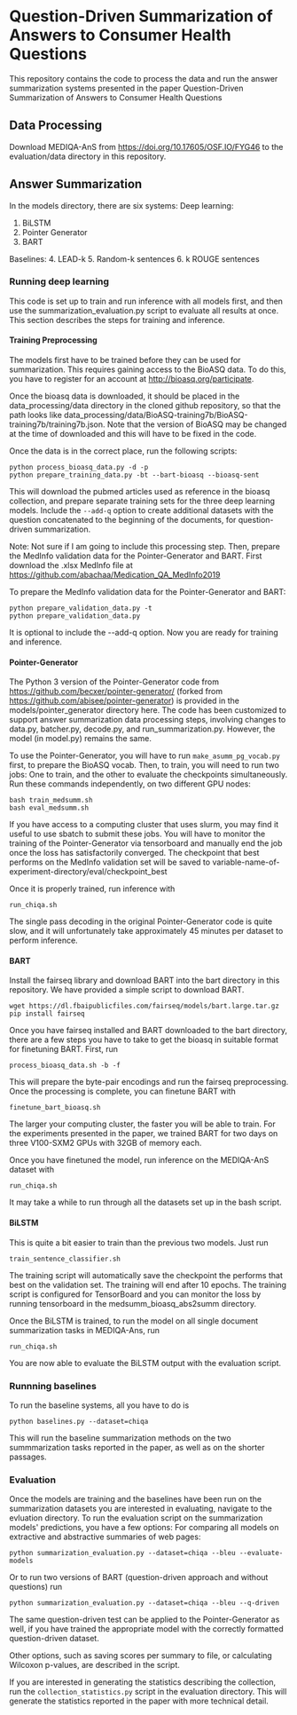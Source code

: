 # Question-Driven Summarization of Answers to Consumer Health Questions
This repository contains the code to process the data and run the answer summarization systems presented in the paper Question-Driven Summarization of Answers to Consumer Health Questions

## Data Processing
Download MEDIQA-AnS from https://doi.org/10.17605/OSF.IO/FYG46 to the evaluation/data directory in this repository.

## Answer Summarization
In the models directory, there are six systems:
Deep learning:
1.  BiLSTM
2.  Pointer Generator
3.  BART

Baselines:
4.  LEAD-k
5.  Random-k sentences
6.  k ROUGE sentences

### Running deep learning
This code is set up to train and run inference with all models first, and then use the summarization_evaluation.py script to evaluate all results at once. This section describes the steps for training and inference.

#### Training Preprocessing
The models first have to be trained before they can be used for summarization. This requires gaining access to the BioASQ data. To do this, you have to register for an account at http://bioasq.org/participate.

Once the bioasq data is downloaded, it should be placed in the data_processing/data directory in the cloned github repository, so that the path looks like data_processing/data/BioASQ-training7b/BioASQ-training7b/training7b.json. Note that the version of BioASQ may be changed at the time of downloaded and this will have to be fixed in the code.

Once the data is in the correct place, run the following scripts:
```
python process_bioasq_data.py -d -p
python prepare_training_data.py -bt --bart-bioasq --bioasq-sent
```
This will download the pubmed articles used as reference in the bioasq collection, and prepare separate training sets for the three deep learning models. Include the ```--add-q``` option to create additional datasets with the question concatenated to the beginning of the documents, for question-driven summarization.

Note: Not sure if I am going to include this processing step.
Then, prepare the MedInfo validation data for the Pointer-Generator and BART.
First download the .xlsx MedInfo file at https://github.com/abachaa/Medication_QA_MedInfo2019

To prepare the MedInfo validation data for the Pointer-Generator and BART:
```
python prepare_validation_data.py -t
python prepare_validation_data.py
```
It is optional to include the --add-q option.
Now you are ready for training and inference.

#### Pointer-Generator
The Python 3 version of the Pointer-Generator code from https://github.com/becxer/pointer-generator/ (forked from https://github.com/abisee/pointer-generator) is provided in the models/pointer_generator directory here. The code has been customized to support answer summarization data processing steps, involving changes to data.py, batcher.py, decode.py, and run_summarization.py. However, the model (in model.py) remains the same.

To use the Pointer-Generator, you will have to run ```make_asumm_pg_vocab.py``` first, to prepare the BioASQ vocab. Then, to train, you will need to run two jobs: One to train, and the other to evaluate the checkpoints simultaneously. Run these commands independently, on two different GPU nodes:
```
bash train_medsumm.sh
bash eval_medsumm.sh
```
If you have access to a computing cluster that uses slurm, you may find it useful to use sbatch to submit these jobs.
You will have to monitor the training of the Pointer-Generator via tensorboard and manually end the job once the loss has satisfactorily converged. The checkpoint that best performs on the MedInfo validation set will be saved to variable-name-of-experiment-directory/eval/checkpoint_best

Once it is properly trained, run inference with
```
run_chiqa.sh
```
The single pass decoding in the original Pointer-Generator code is quite slow, and it will unfortunately take approximately 45 minutes per dataset to perform inference.


#### BART
Install the fairseq library and download BART into the bart directory in this repository. We have provided a simple script to download BART.
```
wget https://dl.fbaipublicfiles.com/fairseq/models/bart.large.tar.gz
pip install fairseq
```
Once you have fairseq installed and BART downloaded to the bart directory, there are a few steps you have to take to get the bioasq in suitable format for finetuning BART.
First, run
```
process_bioasq_data.sh -b -f
```
This will prepare the byte-pair encodings and run the fairseq preprocessing. Once the processing is complete, you can finetune BART with
```
finetune_bart_bioasq.sh
```
The larger your computing cluster, the faster you will be able to train. For the experiments presented in the paper, we trained BART for two days on three V100-SXM2 GPUs with 32GB of memory each.

Once you have finetuned the model, run inference on the MEDIQA-AnS dataset with
```
run_chiqa.sh
```
It may take a while to run through all the datasets set up in the bash script.

#### BiLSTM
This is quite a bit easier to train than the previous two models. Just run
```
train_sentence_classifier.sh
```
The training script will automatically save the checkpoint the performs that best on the validation set. The training will end after 10 epochs. The training script is configured for TensorBoard and you can monitor the loss by running tensorboard in the medsumm_bioasq_abs2summ directory.

Once the BiLSTM is trained, to run the model on all single document summarization tasks in MEDIQA-Ans, run
```
run_chiqa.sh
```
You are now able to evaluate the BiLSTM output with the evaluation script.

### Runnning baselines
To run the baseline systems, all you have to do is
```
python baselines.py --dataset=chiqa
```
This will run the baseline summarization methods on the two summmarization tasks reported in the paper, as well as on the shorter passages.

### Evaluation
Once the models are training and the baselines have been run on the summarization datasets you are interested in evaluating, navigate to the evluation directory. To run the evaluation script on the summarization models' predictions, you have a few options:
For comparing all models on extractive and abstractive summaries of web pages:
```
python summarization_evaluation.py --dataset=chiqa --bleu --evaluate-models
```
Or to run two versions of BART (question-driven approach and without questions) run
```
python summarization_evaluation.py --dataset=chiqa --bleu --q-driven
```
The same question-driven test can be applied to the Pointer-Generator as well, if you have trained the appropriate model with the correctly formatted question-driven dataset.

Other options, such as saving scores per summary to file, or calculating Wilcoxon p-values, are described in the script.


If you are interested in generating the statistics describing the collection, run the ```collection_statistics.py``` script in the evaluation directory. This will generate the statistics reported in the paper with more technical detail.
